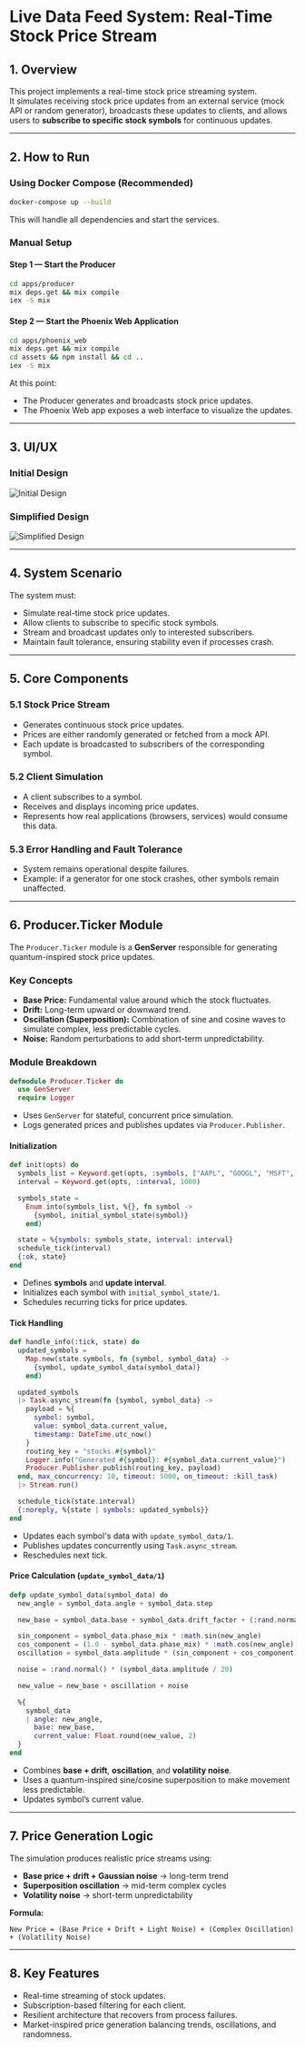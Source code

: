 # Live Data Feed System: Real-Time Stock Price Stream

## 1. Overview
This project implements a real-time stock price streaming system.  
It simulates receiving stock price updates from an external service (mock API or random generator), broadcasts these updates to clients, and allows users to **subscribe to specific stock symbols** for continuous updates.

---

## 2. How to Run

### Using Docker Compose (Recommended)
```bash
docker-compose up --build
```

This will handle all dependencies and start the services.

### Manual Setup

#### Step 1 — Start the Producer

```bash
cd apps/producer
mix deps.get && mix compile
iex -S mix
```

#### Step 2 — Start the Phoenix Web Application

```bash
cd apps/phoenix_web
mix deps.get && mix compile
cd assets && npm install && cd ..
iex -S mix
```


At this point:

* The Producer generates and broadcasts stock price updates.
* The Phoenix Web app exposes a web interface to visualize the updates.

---

## 3. UI/UX

### Initial Design

![Initial Design](https://github.com/user-attachments/assets/a9fbbe0b-9377-47fc-8b1f-3393801e4ef0)

### Simplified Design

![Simplified Design](https://github.com/user-attachments/assets/9baebaf1-b94a-43a4-a14a-bfb0b19cc5f3)

---

## 4. System Scenario

The system must:

* Simulate real-time stock price updates.
* Allow clients to subscribe to specific stock symbols.
* Stream and broadcast updates only to interested subscribers.
* Maintain fault tolerance, ensuring stability even if processes crash.

---

## 5. Core Components

### 5.1 Stock Price Stream

* Generates continuous stock price updates.
* Prices are either randomly generated or fetched from a mock API.
* Each update is broadcasted to subscribers of the corresponding symbol.

### 5.2 Client Simulation

* A client subscribes to a symbol.
* Receives and displays incoming price updates.
* Represents how real applications (browsers, services) would consume this data.

### 5.3 Error Handling and Fault Tolerance

* System remains operational despite failures.
* Example: if a generator for one stock crashes, other symbols remain unaffected.

---

## 6. Producer.Ticker Module

The `Producer.Ticker` module is a **GenServer** responsible for generating quantum-inspired stock price updates.

### Key Concepts

* **Base Price:** Fundamental value around which the stock fluctuates.
* **Drift:** Long-term upward or downward trend.
* **Oscillation (Superposition):** Combination of sine and cosine waves to simulate complex, less predictable cycles.
* **Noise:** Random perturbations to add short-term unpredictability.

### Module Breakdown

```elixir
defmodule Producer.Ticker do
  use GenServer
  require Logger
```

* Uses `GenServer` for stateful, concurrent price simulation.
* Logs generated prices and publishes updates via `Producer.Publisher`.

#### Initialization

```elixir
def init(opts) do
  symbols_list = Keyword.get(opts, :symbols, ["AAPL", "GOOGL", "MSFT", "BTC"])
  interval = Keyword.get(opts, :interval, 1000)

  symbols_state =
    Enum.into(symbols_list, %{}, fn symbol ->
      {symbol, initial_symbol_state(symbol)}
    end)

  state = %{symbols: symbols_state, interval: interval}
  schedule_tick(interval)
  {:ok, state}
end
```

* Defines **symbols** and **update interval**.
* Initializes each symbol with `initial_symbol_state/1`.
* Schedules recurring ticks for price updates.

#### Tick Handling

```elixir
def handle_info(:tick, state) do
  updated_symbols =
    Map.new(state.symbols, fn {symbol, symbol_data} ->
      {symbol, update_symbol_data(symbol_data)}
    end)

  updated_symbols
  |> Task.async_stream(fn {symbol, symbol_data} ->
    payload = %{
      symbol: symbol,
      value: symbol_data.current_value,
      timestamp: DateTime.utc_now()
    }
    routing_key = "stocks.#{symbol}"
    Logger.info("Generated #{symbol}: #{symbol_data.current_value}")
    Producer.Publisher.publish(routing_key, payload)
  end, max_concurrency: 10, timeout: 5000, on_timeout: :kill_task)
  |> Stream.run()

  schedule_tick(state.interval)
  {:noreply, %{state | symbols: updated_symbols}}
end
```

* Updates each symbol's data with `update_symbol_data/1`.
* Publishes updates concurrently using `Task.async_stream`.
* Reschedules next tick.

#### Price Calculation (`update_symbol_data/1`)

```elixir
defp update_symbol_data(symbol_data) do
  new_angle = symbol_data.angle + symbol_data.step

  new_base = symbol_data.base + symbol_data.drift_factor + (:rand.normal() * 0.05)

  sin_component = symbol_data.phase_mix * :math.sin(new_angle)
  cos_component = (1.0 - symbol_data.phase_mix) * :math.cos(new_angle)
  oscillation = symbol_data.amplitude * (sin_component + cos_component)

  noise = :rand.normal() * (symbol_data.amplitude / 20)

  new_value = new_base + oscillation + noise

  %{
    symbol_data
    | angle: new_angle,
      base: new_base,
      current_value: Float.round(new_value, 2)
  }
end
```

* Combines **base + drift**, **oscillation**, and **volatility noise**.
* Uses a quantum-inspired sine/cosine superposition to make movement less predictable.
* Updates symbol’s current value.

---

## 7. Price Generation Logic

The simulation produces realistic price streams using:

* **Base price + drift + Gaussian noise** → long-term trend
* **Superposition oscillation** → mid-term complex cycles
* **Volatility noise** → short-term unpredictability

**Formula:**

```
New Price = (Base Price + Drift + Light Noise) + (Complex Oscillation) + (Volatility Noise)
```

---

## 8. Key Features

* Real-time streaming of stock updates.
* Subscription-based filtering for each client.
* Resilient architecture that recovers from process failures.
* Market-inspired price generation balancing trends, oscillations, and randomness.
